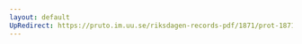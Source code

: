 ```yaml
---
layout: default
UpRedirect: https://pruto.im.uu.se/riksdagen-records-pdf/1871/prot-1871--fk--403/prot-1871--fk--403_002.pdf
---
```

